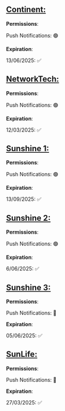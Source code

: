 ## [Continent:](accent://)
**Permissions**:

Push Notifications: 🟢

**Expiration**: 

13/06/2025: ✅

## [NetworkTech:](accent://)
**Permissions**:

Push Notifications: 🟢

**Expiration**:

12/03/2025: ✅

## [Sunshine 1:](accent://)
**Permissions**:

Push Notifications: 🟢

**Expiration**: 

13/09/2025: ✅

## [Sunshine 2:](accent://)
**Permissions**:

Push Notifications: 🟢

**Expiration**: 

6/06/2025: ✅

## [Sunshine 3:](accent://)
**Permissions**:

Push Notifications: 🔴

**Expiration**:

05/06/2025: ✅ 

## [SunLife:](accent://)
**Permissions**:

Push Notifications: 🔴

**Expiration**:

27/03/2025: ✅
